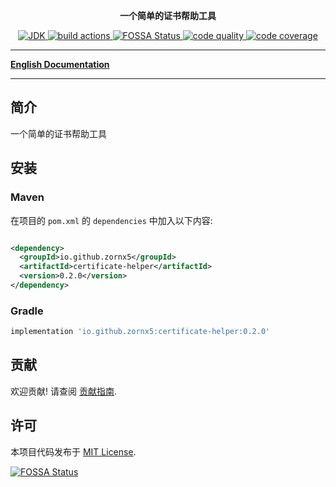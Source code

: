 <p align="center">
    <strong>一个简单的证书帮助工具</strong>
</p>

<p align="center">
    <a target="_blank" href="https://www.oracle.com/java/technologies/javase/javase-jdk8-downloads.html">
        <img src="https://img.shields.io/badge/JDK-8+-green.svg" alt="JDK"/>
    </a>
    <a target="_blank" href="https://github.com/zornx5/certificate-helper">
        <img src="https://github.com/zornx5/certificate-helper/actions/workflows/gradle.yml/badge.svg" alt="build actions"/>
    </a>
    <a target="_blank" href="https://app.fossa.com/projects/git%2Bgithub.com%2Fzornx5%2Fcertificate-helper?ref=badge_shield">
        <img src="https://app.fossa.com/api/projects/git%2Bgithub.com%2Fzornx5%2Fcertificate-helper.svg?type=shield" alt="FOSSA Status"/>
    </a>
    <a href="https://www.codacy.com/gh/zornx5/certificate-helper/dashboard?utm_source=github.com&amp;utm_medium=referral&amp;utm_content=zornx5/certificate-helper&amp;utm_campaign=Badge_Grade">
        <img src="https://app.codacy.com/project/badge/Grade/88a8612afc1440c992d0c8a0f0666a07" alt="code quality"/>
    </a>
    <a href="https://codecov.io/gh/zornx5/certificate-helper">
        <img src="https://codecov.io/gh/zornx5/certificate-helper/branch/main/graph/badge.svg?token=D1ERZRC4Z2" alt="code coverage"/>
    </a>
</p>

-------------------------------------------------------------------------------

[**English Documentation**](README-EN.md)

-------------------------------------------------------------------------------

## 简介

一个简单的证书帮助工具

## 安装

### Maven

在项目的 `pom.xml` 的 `dependencies` 中加入以下内容:

```xml

<dependency>
  <groupId>io.github.zornx5</groupId>
  <artifactId>certificate-helper</artifactId>
  <version>0.2.0</version>
</dependency>
```

### Gradle

```gradle
implementation 'io.github.zornx5:certificate-helper:0.2.0'
```

## 贡献

欢迎贡献! 请查阅 [贡献指南](CONTRIBUTING.md).

## 许可

本项目代码发布于 [MIT License](LICENSE).

[![FOSSA Status](https://app.fossa.com/api/projects/git%2Bgithub.com%2Fzornx5%2Fcertificate-helper.svg?type=large)](https://app.fossa.com/projects/git%2Bgithub.com%2Fzornx5%2Fcertificate-helper?ref=badge_large)